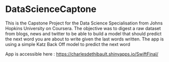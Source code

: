 # DataScienceCaptone

This is the Capstone Project for the Data Science Specialisation from Johns Hopkins University on Coursera. The objective was to digest a raw dataset from blogs, news and twitter to be able to build a model that should predict the next word you are about to write given the last words written. The app is using a simple Katz Back Off model to predict the next word

App is accessible here : https://charlesdethibault.shinyapps.io/SwiftFinal/
